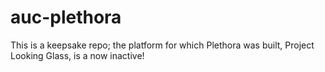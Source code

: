 # auc-plethora
This is a keepsake repo; the platform for which Plethora was built, Project Looking Glass, is a now inactive!
